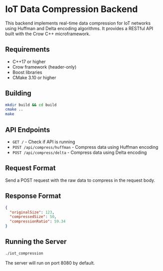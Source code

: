 
# IoT Data Compression Backend

This backend implements real-time data compression for IoT networks using Huffman and Delta encoding algorithms. It provides a RESTful API built with the Crow C++ microframework.

## Requirements

- C++17 or higher
- Crow framework (header-only)
- Boost libraries
- CMake 3.10 or higher

## Building

```bash
mkdir build && cd build
cmake ..
make
```

## API Endpoints

- `GET /` - Check if API is running
- `POST /api/compress/huffman` - Compress data using Huffman encoding
- `POST /api/compress/delta` - Compress data using Delta encoding

## Request Format

Send a POST request with the raw data to compress in the request body.

## Response Format

```json
{
  "originalSize": 123,
  "compressedSize": 50,
  "compressionRatio": 59.34
}
```

## Running the Server

```bash
./iot_compression
```

The server will run on port 8080 by default.
